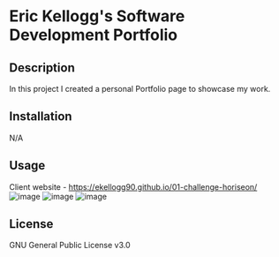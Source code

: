 # Eric Kellogg's Software Development Portfolio

## Description

In this project I created a personal Portfolio page to showcase my work.

## Installation

N/A

## Usage

Client website - <https://ekellogg90.github.io/01-challenge-horiseon/>
![image](https://github.com/ekellogg90/01-challenge-horiseon/assets/140920153/43118894-1bc1-4628-a1af-dde2203e4aa2)
![image](https://github.com/ekellogg90/01-challenge-horiseon/assets/140920153/cc036d3d-e4a6-4506-b085-7ba1b9d02b51)
![image](https://github.com/ekellogg90/01-challenge-horiseon/assets/140920153/b6a1ed8c-3f54-4e43-83fc-b2a1102b23eb)


## License

GNU General Public License v3.0
